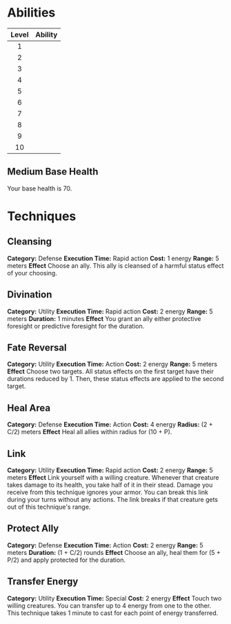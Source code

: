 # Abilities
| Level | Ability |
| :---: | ------- |
|   1   |         |
|   2   |         |
|   3   |         |
|   4   |         |
|   5   |         |
|   6   |         |
|   7   |         |
|   8   |         |
|   9   |         |
|  10   |         |

## Medium Base Health
Your base health is 70.

# Techniques
## Cleansing
**Category:** Defense
**Execution Time:** Rapid action
**Cost:** 1 energy
**Range:** 5 meters
**Effect**
	Choose an ally. This ally is cleansed of a harmful status effect of your choosing.

## Divination
**Category:** Utility
**Execution Time:** Rapid action
**Cost:** 2 energy
**Range:** 5 meters
**Duration:** 1 minutes
**Effect**
	You grant an ally either protective foresight or predictive foresight for the duration.

## Fate Reversal
**Category:** Utility
**Execution Time:** Action 
**Cost:** 2 energy
**Range:** 5 meters
**Effect**
	Choose two targets. 
	All status effects on the first target have their durations reduced by 1. Then, these status effects are applied to the second target.

## Heal Area
**Category:** Defense
**Execution Time:** Action 
**Cost:** 4 energy
**Radius:** (2 + C/2) meters
**Effect**
	Heal all allies within radius for (10 + P). 

## Link
**Category:** Utility
**Execution Time:** Rapid action
**Cost:** 2 energy
**Range:** 5 meters
**Effect**
	Link yourself with a willing creature. Whenever that creature takes damage to its health, you take half of it in their stead. Damage you receive from this technique ignores your armor.
	You can break this link during your turns without any actions. The link breaks if that creature gets out of this technique's range.

## Protect Ally
**Category:** Defense
**Execution Time:** Action
**Cost:** 2 energy
**Range:** 5 meters
**Duration:** (1 + C/2) rounds
**Effect**
	Choose an ally, heal them for (5 + P/2) and apply protected for the duration.

## Transfer Energy
**Category:** Utility
**Execution Time:** Special
**Cost:** 2 energy
**Effect**
	Touch two willing creatures. You can transfer up to 4 energy from one to the other. This technique takes 1 minute to cast for each point of energy transferred.

